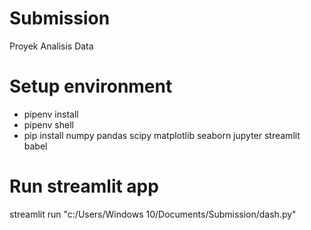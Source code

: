 # Submission
Proyek Analisis Data

# Setup environment
- pipenv install
- pipenv shell
- pip install numpy pandas scipy matplotlib seaborn jupyter streamlit babel 

# Run streamlit app
streamlit run "c:/Users/Windows 10/Documents/Submission/dash.py"
